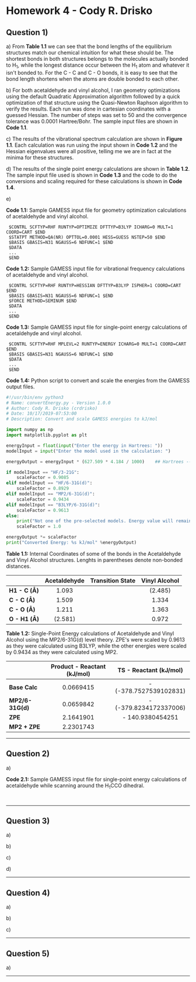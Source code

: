 # Homework 4 - Cody R. Drisko

## Question 1)

a) From **Table 1.1** we can see that the bond lengths of the equilibrium structures match our chemical intuition for what these should be. The shortest bonds in both structures belongs to the molecules actually bonded to H<sub>1</sub>, while the longest distance occur between the H<sub>1</sub> atom and whatever it isn't bonded to. For the C - C and C - O bonds, it is easy to see that the bond length shortens when the atoms are double bonded to each other.

b) For both acetaldehyde and vinyl alcohol, I ran geometry optimizations using the default Quadratic Approximation algorithm followed by a quick optimization of that structure using the Quasi-Newton Raphson algorithm to verify the results. Each run was done in cartesian coordinates with a guessed Hessian. The number of steps was set to 50 and the convergence tolerance was 0.0001 Hartree/Bohr. The sample input files are shown in **Code 1.1**.

c) The results of the vibrational spectrum calculation are shown in **Figure 1.1**. Each calculation was run using the input shown in **Code 1.2** and the Hessian eigenvalues were all positive, telling me we are in fact at the minima for these structures.

d) The results of the single point energy calculations are shown in **Table 1.2**. The sample input file used is shown in **Code 1.3** and the code to do the conversions and scaling required for these calculations is shown in **Code 1.4**.

e)

**Code 1.1:** Sample GAMESS input file for geometry optimization calculations of acetaldehyde and vinyl alcohol.

```FORTRAN
 $CONTRL SCFTYP=RHF RUNTYP=OPTIMIZE DFTTYP=B3LYP ICHARG=0 MULT=1 COORD=CART $END
 $STATPT METHOD=QA(NR) OPTTOL=0.0001 HESS=GUESS NSTEP=50 $END
 $BASIS GBASIS=N31 NGAUSS=6 NDFUNC=1 $END
 $DATA
 ...
 $END
```

**Code 1.2:** Sample GAMESS input file for vibrational frequency calculations of acetaldehyde and vinyl alcohol.

```FORTRAN
 $CONTRL SCFTYP=RHF RUNTYP=HESSIAN DFTTYP=B3LYP ISPHER=1 COORD=CART $END
 $BASIS GBASIS=N31 NGAUSS=6 NDFUNC=1 $END
 $FORCE METHOD=SEMINUM $END
 $DATA
 ...
 $END
```

**Code 1.3:** Sample GAMESS input file for single-point energy calculations of acetaldehyde and vinyl alcohol.

```FORTRAN
 $CONTRL SCFTYP=RHF MPLEVL=2 RUNTYP=ENERGY ICHARG=0 MULT=1 COORD=CART $END
 $BASIS GBASIS=N31 NGAUSS=6 NDFUNC=1 $END
 $DATA
 ...
 $END
```

**Code 1.4:** Python script to convert and scale the energies from the GAMESS output files.

```Python
#!/usr/bin/env python3
# Name: convertEnergy.py - Version 1.0.0
# Author: Cody R. Drisko (crdrisko)
# Date: 10/17/2019-07:53:00
# Description: Convert and scale GAMESS energies to kJ/mol

import numpy as np
import matplotlib.pyplot as plt

energyInput = float(input("Enter the energy in Hartrees: "))
modelInput = input("Enter the model used in the calculation: ")

energyOutput = energyInput * (627.509 * 4.184 / 1000)    ## Hartrees --> kJ/mol

if modelInput == "HF/3-21G":
	scaleFactor = 0.9085
elif modelInput == "HF/6-31G(d)":
	scaleFactor = 0.8929
elif modelInput == "MP2/6-31G(d)":
	scaleFactor = 0.9434
elif modelInput == "B3LYP/6-31G(d)":
	scaleFactor = 0.9613
else:
	print("Not one of the pre-selected models. Energy value will remain unscaled.")
	scaleFactor = 1.0

energyOutput *= scaleFactor
print("Converted Energy: %s kJ/mol" %energyOutput)
```

**Table 1.1:** Internal Coordinates of some of the bonds in the Acetaldehyde and Vinyl Alcohol structures. Lenghts in parentheses denote non-bonded distances.

| | **Acetaldehyde** | **Transition State** | **Vinyl Alcohol** |
|:---|:---:|:---:|:---:|
| **H1 - C (&#8491;)** | 1.093   |  | (2.485) |
| **C - C (&#8491;)**  | 1.509   |  | 1.334   |
| **C - O (&#8491;)**  | 1.211   |  | 1.363   |
| **O - H1 (&#8491;)** | (2.581) |  | 0.972   |

**Table 1.2:** Single-Point Energy calculations of Acetaldehyde and Vinyl Alcohol using the MP2/6-31G(d) level theory. ZPE's were scaled by 0.9613 as they were calculated using B3LYP, while the other energies were scaled by 0.9434 as they were calculated using MP2.

| | **Product - Reactant (kJ/mol)** | **TS - Reactant (kJ/mol)** |
|:---|:---:|:---:|
| **Base Calc**    | 0.0669415 | - (-378.7527539102831) |
| **MP2/6-31G(d)** | 0.0659842 | - (-379.8234172337006) |
| **ZPE**          | 2.1641901‬ | - 140.9380454251‬ |
| **MP2 + ZPE**    | 2.2301743‬ |  |

---

<div style="page-break-after: always;"></div>

## Question 2)

a)

**Code 2.1:** Sample GAMESS input file for single-point energy calculations of acetaldehyde while scanning around the H<sub>1</sub>CCO dihedral.

```FORTRAN
 
```

---

<div style="page-break-after: always;"></div>

## Question 3)

a)

b)

c)

d)

---

<div style="page-break-after: always;"></div>

## Question 4)

a)

b)

c)

---

<div style="page-break-after: always;"></div>

## Question 5)

a) 

---
